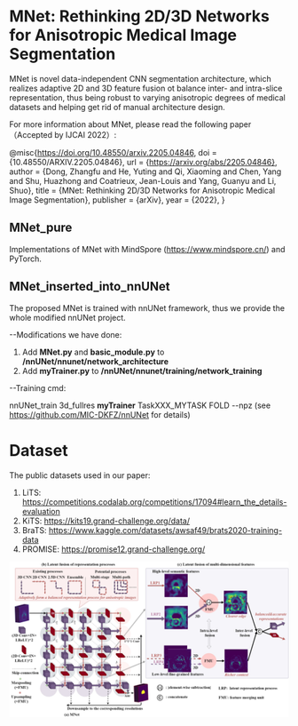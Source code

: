# MNet: Rethinking 2D/3D Networks for Anisotropic Medical Image Segmentation

MNet is novel data-independent CNN segmentation architecture, which realizes adaptive 2D and 3D feature fusion ot balance inter- and intra-slice representation, thus being robust to varying anisotropic degrees of medical datasets and helping get rid of manual architecture design.

For more information about MNet, please read the following paper （Accepted by IJCAI 2022）: 


@misc{https://doi.org/10.48550/arxiv.2205.04846,
  doi = {10.48550/ARXIV.2205.04846},
  url = {https://arxiv.org/abs/2205.04846},
  author = {Dong, Zhangfu and He, Yuting and Qi, Xiaoming and Chen, Yang and Shu, Huazhong and Coatrieux, Jean-Louis and Yang, Guanyu and Li, Shuo},
  title = {MNet: Rethinking 2D/3D Networks for Anisotropic Medical Image Segmentation},
  publisher = {arXiv},
  year = {2022},
}





## MNet_pure
Implementations of MNet with MindSpore (https://www.mindspore.cn/) and PyTorch. 



## MNet_inserted_into_nnUNet
The proposed MNet is trained with nnUNet framework, thus we provide the whole modified nnUNet project. 

--Modifications we have done:
1) Add **MNet.py** and **basic_module.py** to **/nnUNet/nnunet/network_architecture**
2) Add **myTrainer.py** to **/nnUNet/nnunet/training/network_training**


--Training cmd:

nnUNet_train 3d_fullres **myTrainer** TaskXXX_MYTASK FOLD --npz (see https://github.com/MIC-DKFZ/nnUNet for details)


# Dataset

The public datasets used in our paper:

1. LiTS: https://competitions.codalab.org/competitions/17094#learn_the_details-evaluation
2. KiTS: https://kits19.grand-challenge.org/data/
3. BraTS: https://www.kaggle.com/datasets/awsaf49/brats2020-training-data
4. PROMISE: https://promise12.grand-challenge.org/


<img src="https://github.com/zfdong-code/MNet/blob/main/MNet.jpg" width="800px"> 

